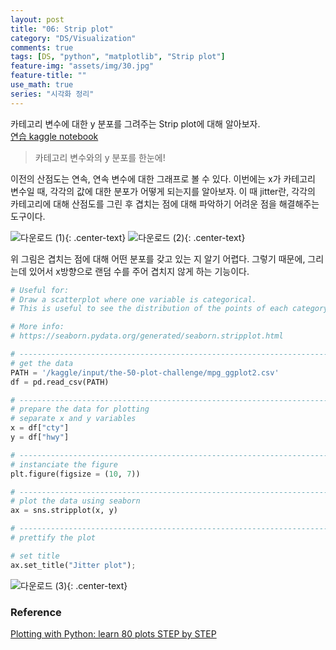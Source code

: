 ```yaml
---
layout: post
title: "06: Strip plot"
category: "DS/Visualization"
comments: true
tags: [DS, "python", "matplotlib", "Strip plot"]
feature-img: "assets/img/30.jpg"
feature-title: ""
use_math: true
series: "시각화 정리"
---
```


카테고리 변수에 대한 y 분포를 그려주는 Strip plot에 대해 알아보자.  
[연습 kaggle notebook](https://www.kaggle.com/wansook0316/plotting-with-python-learn-80-plots-step-by-step/edit)


> 카테고리 변수와의 y 분포를 한눈에!

이전의 산점도는 연속, 연속 변수에 대한 그래프로 볼 수 있다. 이번에는 x가 카테고리 변수일 때, 각각의 값에 대한 분포가 어떻게 되는지를 알아보자. 이 때 jitter란, 각각의 카테고리에 대해 산점도를 그린 후 겹치는 점에 대해 파악하기 어려운 점을 해결해주는 도구이다. 

![다운로드 (1)](https://user-images.githubusercontent.com/37871541/81908743-990ca600-9604-11ea-8762-9f67df61fd08.png){: .center-text}
![다운로드 (2)](https://user-images.githubusercontent.com/37871541/81908821-b5a8de00-9604-11ea-80d5-cb089ad7adb5.png){: .center-text}

위 그림은 겹치는 점에 대해 어떤 분포를 갖고 있는 지 알기 어렵다. 그렇기 때문에, 그리는데 있어서 x방향으로 랜덤 수를 주어 겹치지 않게 하는 기능이다.


```python
# Useful for:
# Draw a scatterplot where one variable is categorical. 
# This is useful to see the distribution of the points of each category.

# More info: 
# https://seaborn.pydata.org/generated/seaborn.stripplot.html

# ----------------------------------------------------------------------------------------------------
# get the data
PATH = '/kaggle/input/the-50-plot-challenge/mpg_ggplot2.csv'
df = pd.read_csv(PATH)

# ----------------------------------------------------------------------------------------------------
# prepare the data for plotting
# separate x and y variables
x = df["cty"]
y = df["hwy"]

# ----------------------------------------------------------------------------------------------------
# instanciate the figure
plt.figure(figsize = (10, 7))

# ----------------------------------------------------------------------------------------------------
# plot the data using seaborn
ax = sns.stripplot(x, y)

# ----------------------------------------------------------------------------------------------------
# prettify the plot

# set title
ax.set_title("Jitter plot");
```


![다운로드 (3)](https://user-images.githubusercontent.com/37871541/81908963-e8eb6d00-9604-11ea-8186-a78f3827897e.png){: .center-text}






### Reference
[Plotting with Python: learn 80 plots STEP by STEP](https://www.kaggle.com/python10pm/plotting-with-python-learn-80-plots-step-by-step)